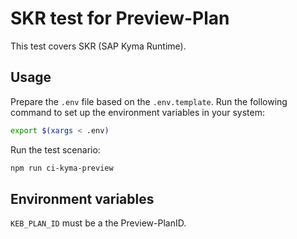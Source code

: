 # SKR test for Preview-Plan

This test covers SKR (SAP Kyma Runtime).

## Usage

Prepare the `.env` file based on the `.env.template`. Run the following command to set up the environment variables in your system:

```bash
export $(xargs < .env)
```

Run the test scenario:

```bash
npm run ci-kyma-preview
```

## Environment variables
`KEB_PLAN_ID` must be a the Preview-PlanID.
